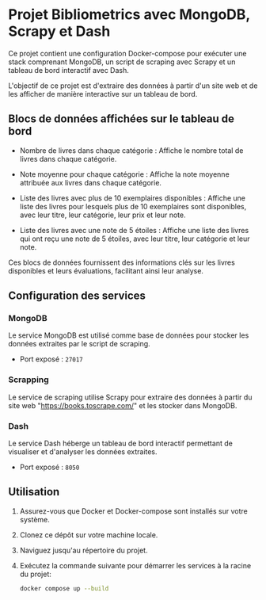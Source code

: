 # Projet Bibliometrics avec MongoDB, Scrapy et Dash

Ce projet contient une configuration Docker-compose pour exécuter une stack comprenant MongoDB, un script de scraping avec Scrapy et un tableau de bord interactif avec Dash.

L'objectif de ce projet est d'extraire des données à partir d'un site web et de les afficher de manière interactive sur un tableau de bord.

## Blocs de données affichées sur le tableau de bord
- Nombre de livres dans chaque catégorie :
Affiche le nombre total de livres dans chaque catégorie.

- Note moyenne pour chaque catégorie :
Affiche la note moyenne attribuée aux livres dans chaque catégorie.

- Liste des livres avec plus de 10 exemplaires disponibles :
Affiche une liste des livres pour lesquels plus de 10 exemplaires sont disponibles, avec leur titre, leur catégorie, leur prix et leur note.

- Liste des livres avec une note de 5 étoiles :
Affiche une liste des livres qui ont reçu une note de 5 étoiles, avec leur titre, leur catégorie et leur note.

Ces blocs de données fournissent des informations clés sur les livres disponibles et leurs évaluations, facilitant ainsi leur analyse.

## Configuration des services

### MongoDB

Le service MongoDB est utilisé comme base de données pour stocker les données extraites par le script de scraping.

- Port exposé : `27017`

### Scrapping

Le service de scraping utilise Scrapy pour extraire des données à partir du site web "https://books.toscrape.com/" et les stocker dans MongoDB.

### Dash

Le service Dash héberge un tableau de bord interactif permettant de visualiser et d'analyser les données extraites.

- Port exposé : `8050`

## Utilisation

1. Assurez-vous que Docker et Docker-compose sont installés sur votre système.
2. Clonez ce dépôt sur votre machine locale.
3. Naviguez jusqu'au répertoire du projet.
4. Exécutez la commande suivante pour démarrer les services à la racine du projet:

   ```bash
   docker compose up --build